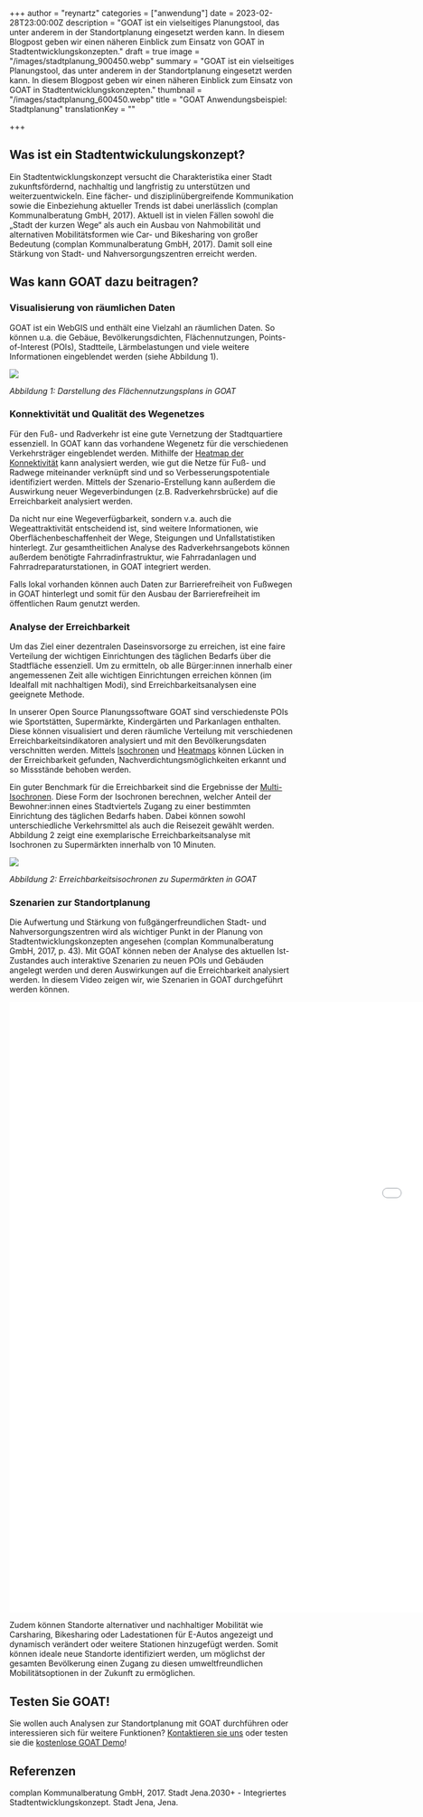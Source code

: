 +++
author = "reynartz"
categories = ["anwendung"]
date = 2023-02-28T23:00:00Z
description = "GOAT ist ein vielseitiges Planungstool, das unter anderem in der Standortplanung eingesetzt werden kann. In diesem Blogpost geben wir einen näheren Einblick zum Einsatz von GOAT in Stadtentwicklungskonzepten."
draft = true
image = "/images/stadtplanung_900450.webp"
summary = "GOAT ist ein vielseitiges Planungstool, das unter anderem in der Standortplanung eingesetzt werden kann. In diesem Blogpost geben wir einen näheren Einblick zum Einsatz von GOAT in Stadtentwicklungskonzepten."
thumbnail = "/images/stadtplanung_600450.webp"
title = "GOAT Anwendungsbeispiel: Stadtplanung"
translationKey = ""

+++
## Was ist ein Stadtentwickulungskonzept?

Ein Stadtentwicklungskonzept versucht die Charakteristika einer Stadt zukunftsfördernd, nachhaltig und langfristig zu unterstützen und weiterzuentwickeln. Eine fächer- und disziplinübergreifende Kommunikation sowie die Einbeziehung aktueller Trends ist dabei unerlässlich (complan Kommunalberatung GmbH, 2017). Aktuell ist in vielen Fällen sowohl die „Stadt der kurzen Wege“ als auch ein Ausbau von Nahmobilität und alternativen Mobilitätsformen wie Car- und Bikesharing von großer Bedeutung (complan Kommunalberatung GmbH, 2017). Damit soll eine Stärkung von Stadt- und Nahversorgungszentren erreicht werden.

## Was kann GOAT dazu beitragen?

### Visualisierung von räumlichen Daten

GOAT ist ein WebGIS und enthält eine Vielzahl an räumlichen Daten. So können u.a. die Gebäue, Bevölkerungsdichten, Flächennutzungen, Points-of-Interest (POIs), Stadtteile, Lärmbelastungen und viele weitere Informationen eingeblendet werden (siehe Abbildung 1).

![](/images/abb1-de.png)

_Abbildung 1: Darstellung des Flächennutzungsplans in GOAT_

### Konnektivität und Qualität des Wegenetzes

Für den Fuß- und Radverkehr ist eine gute Vernetzung der Stadtquartiere essenziell. In GOAT kann das vorhandene Wegenetz für die verschiedenen Verkehrsträger eingeblendet werden. Mithilfe der [Heatmap der Konnektivität](/docs/heatmap-connectivity/ "Dokumentation über Heatmap der Konnektivität") kann analysiert werden, wie gut die Netze für Fuß- und Radwege miteinander verknüpft sind und so Verbesserungspotentiale identifiziert werden. Mittels der Szenario-Erstellung kann außerdem die Auswirkung neuer Wegeverbindungen (z.B. Radverkehrsbrücke) auf die Erreichbarkeit analysiert werden.

Da nicht nur eine Wegeverfügbarkeit, sondern v.a. auch die Wegeattraktivität entscheidend ist, sind weitere Informationen, wie Oberflächenbeschaffenheit der Wege, Steigungen und Unfallstatistiken hinterlegt. Zur gesamtheitlichen Analyse des Radverkehrsangebots können außerdem benötigte Fahrradinfrastruktur, wie Fahrradanlagen und Fahrradreparaturstationen, in GOAT integriert werden.

Falls lokal vorhanden können auch Daten zur Barrierefreiheit von Fußwegen in GOAT hinterlegt und somit für den Ausbau der Barrierefreiheit im öffentlichen Raum genutzt werden.

### Analyse der Erreichbarkeit

Um das Ziel einer dezentralen Daseinsvorsorge zu erreichen, ist eine faire Verteilung der wichtigen Einrichtungen des täglichen Bedarfs über die Stadtfläche essenziell. Um zu ermitteln, ob alle Bürger:innen innerhalb einer angemessenen Zeit alle wichtigen Einrichtungen erreichen können (im Idealfall mit nachhaltigen Modi), sind Erreichbarkeitsanalysen eine geeignete Methode.

In unserer Open Source Planungssoftware GOAT sind verschiedenste POIs wie Sportstätten, Supermärkte, Kindergärten und Parkanlagen enthalten. Diese können visualisiert und deren räumliche Verteilung mit verschiedenen Erreichbarkeitsindikatoren analysiert und mit den Bevölkerungsdaten verschnitten werden. Mittels [Isochronen](/docs/alphashape/ "Dokumentation über Isochronen") und [Heatmaps](/docs/heatmap/ "Dokumentation über Heatmaps") können Lücken in der Erreichbarkeit gefunden, Nachverdichtungsmöglichkeiten erkannt und so Missstände behoben werden.

Ein guter Benchmark für die Erreichbarkeit sind die Ergebnisse der [Multi-Isochronen](/tutorials/multiisochrones/ "Tutorial zu Multi-Isochronen"). Diese Form der Isochronen berechnen, welcher Anteil der Bewohner:innen eines Stadtviertels Zugang zu einer bestimmten Einrichtung des täglichen Bedarfs haben. Dabei können sowohl unterschiedliche Verkehrsmittel als auch die Reisezeit gewählt werden. Abbildung 2 zeigt eine exemplarische Erreichbarkeitsanalyse mit Isochronen zu Supermärkten innerhalb von 10 Minuten.

![](/images/abb2-de.png)

_Abbildung 2: Erreichbarkeitsisochronen zu Supermärkten in GOAT_

### Szenarien zur Standortplanung

Die Aufwertung und Stärkung von fußgängerfreundlichen Stadt- und Nahversorgungszentren wird als wichtiger Punkt in der Planung von Stadtentwicklungskonzepten angesehen (complan Kommunalberatung GmbH, 2017, p. 43). Mit GOAT können neben der Analyse des aktuellen Ist-Zustandes auch interaktive Szenarien zu neuen POIs und Gebäuden angelegt werden und deren Auswirkungen auf die Erreichbarkeit analysiert werden. In diesem Video zeigen wir, wie Szenarien in GOAT durchgeführt werden können.

<iframe class="embed-responsive-item" src="[https://player.vimeo.com/video/411721219](https://player.vimeo.com/video/411721219 "Standortplanung in GOAT")" frameborder="0" webkitallowfullscreen mozallowfullscreen allowfullscreen data-uk-responsive width="1920" height="1080"></iframe>

Zudem können Standorte alternativer und nachhaltiger Mobilität wie Carsharing, Bikesharing oder Ladestationen für E-Autos angezeigt und dynamisch verändert oder weitere Stationen hinzugefügt werden. Somit können ideale neue Standorte identifiziert werden, um möglichst der gesamten Bevölkerung einen Zugang zu diesen umweltfreundlichen Mobilitätsoptionen in der Zukunft zu ermöglichen.

## Testen Sie GOAT!

Sie wollen auch Analysen zur Standortplanung mit GOAT durchführen oder interessieren sich für weitere Funktionen? [Kontaktieren sie uns](/kontakt/ "Kontakt zu Plan4Better") oder testen sie die [kostenlose GOAT Demo](/request-demo/ "Unverbindliche Anmeldung zur kostenlosen Demoversion")!

## Referenzen

complan Kommunalberatung GmbH, 2017. Stadt Jena.2030+ - Integriertes Stadtentwicklungskonzept. Stadt Jena, Jena.